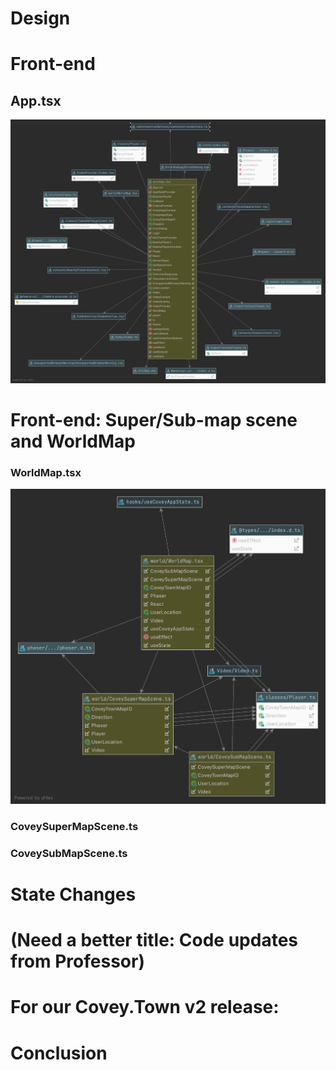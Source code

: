 <!--RUBRIC DESIGN.MD
WHAT: DESIGN.md file contains a description of any substantive changes
to the existing Covey.Town codebase, and the architecture of your new code.
HOW: It uses CRC cards, or state diagrams or any of the other techniques
that help describe the structure.
Page requirement: max 4 pages.
-->

# Design
<!--Design Intro Outline
1.Intro to doc
2.quick overview of our design and motivation
    -what themes did we want:
        -make use of current functionality to our advantage
        -make our code/application extensible
3.quick explanation how we broke up our DESIGN.md doc
-->

# Front-end
<!--Front-end Outline (refer to Eric's doc inside our team folder 
CS5500 Group 41 > Deliverables > Design Notes.docx
1.App.tsx
1.1 State
1.2 Reducer
-->
## App.tsx
![src_app.uml](docs/src_App_4.8.21.png)

# Front-end: Super/Sub-map scene and WorldMap
<!-- Game Scene Outline
1. What we first saw when looking at WorldMap
2. How we imagined extensible design and created: CoveySuperMapScene and CoveySubMapScene
3. About WorldMap.tsx
4. About CoveySuperMapScene
5. About CoveySubMapScene
6. How we handled the scene changing between Super->Sub and Sub->Super
-->
### WorldMap.tsx
![worldFolder_4.8.21.png](docs/worldFolder_4.8.21.png)
### CoveySuperMapScene.ts
### CoveySubMapScene.ts

# State Changes
<!--State Changes Outline
1. Not sure if this is to be on it's own, OR will be discussed in the 
frontend:super/sub section.  Placed it here, since we discussed this section on Thurs.
Feel free to modify.
-->

# (Need a better title: Code updates from Professor)
<!--Need a better title: Code updates from Professor Outline
1.We need to somehow explain why we did not take certain code from 
Professor Bell's updated code, OR had to modify it.
2.We did not use transporter code.
    - we made changes to our code by the time we saw the transporter code update and had
    to comment the update to make sure it did not interact with our current feature
    we were building.
    - List any other reasoning
3.Sprite fix (in upper left) update
    - updated code from Professor used the same naming convention for a field we 
    already had in use.
    - So we can explain what we did.
-->

# For our Covey.Town v2 release: 
<!-- For our v2 Release Outline:
1. There were things that we had to intentionally leave for later
2. How did we handle issues outside of our use-cases?
    -We had a list in our meeting minutes and would have to 
    prioritize if those issues were optional vs. required.
    -Tried our best to prioritize the use cases as outlined in our plan
3. What would we do for the v2 release:
    -incorporate the transporter code.
    -spawn relocation for avatar from Submap->SuperMap, so it goes to entrance
    -(anything else)  
-->

# Conclusion
<!--Conclusion Outline
1.Outro
-->

